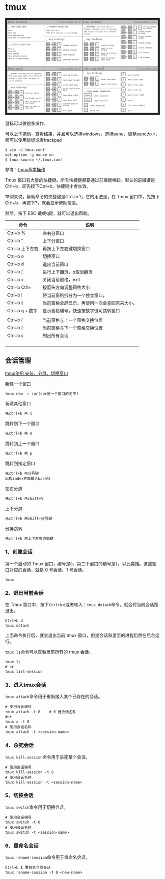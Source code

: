 # tmux

![img](./doc/tmux-cheatsheet.png)

鼠标可以做很多操作，

可以上下拖动，查看结果，并且可以选择windows，选择pane，调整pane大小，都可以使用鼠标或者trackpad

```shell
$ vim ~/.tmux.conf
set-option -g mouse on
$ tmux source ~/.tmux.conf
```



参考：[tmux基本操作](https://blog.csdn.net/sui_152/article/details/121650341)

Tmux 窗口有大量的快捷键。所有快捷键都要通过前缀键唤起。默认的前缀键是Ctrl+b，即先按下Ctrl+b，快捷键才会生效。

举例来说，帮助命令的快捷键是Ctrl+b ?。它的用法是，在 Tmux 窗口中，先按下Ctrl+b，再按下?，就会显示帮助信息。

然后，按下 ESC 键或q键，就可以退出帮助。


| 命令                    | 说明                                         |
| ----------------------- | -------------------------------------------- |
| Ctrl+b  %               | 左右分窗口                                   |
| Ctrl+b  “               | 上下分窗口                                   |
| Ctrl+b 上下左右         | 再按上下左右键切换窗口                       |
| Ctrl+b o                | 切换窗口                                     |
| Ctrl+b  d               | 退出当前窗口                                 |
| Ctrl+b [                | 进行上下翻页，q取消翻页                      |
| Ctrl+b x                | 关闭当前窗格，exit                           |
| Ctrl+b Ctrl+<arrow key> | 按箭头方向调整窗格大小                       |
| Ctrl+b !                | 将当前窗格拆分为一个独立窗口。               |
| Ctrl+b z                | 当前窗格全屏显示，再使用一次会变回原来大小。 |
| Ctrl+b q + 数字         | 显示窗格编号，快速按数字键可跳转窗口         |
|                         |                                              |
| Ctrl+b {                | 当前窗格与上一个窗格交换位置                 |
| Ctrl+b }                | 当前窗格与下一个窗格交换位置                 |
| Ctrl+b s                | 列出所有会话                                 |
|                         |                                              |
|                         |                                              |
|                         |                                              |
|                         |                                              |



## 会话管理

[tmux使用 安装、分屏、切换窗口](https://www.csdn.net/tags/MtjaMg4sNTAyMTItYmxvZwO0O0OO0O0O.html)

新建一个窗口

```bash
tmux new -s cpr(cpr是一个窗口的名字)
```

新建其他窗口

```bash
先ctrl+b 再 c
```

跳转到下一个窗口

```bash
先ctrl+b 再 n
```

跳转到上一个窗口

```bash
先ctrl+b 再 p
```

跳转到指定窗口

```bash
先ctrl+b 再分号键
出现index界面输入bash号
```

左右分屏

```bash
先ctrl+b 再shift+%
```

上下分屏

```bash
先ctrl+b 再shift+分号键
```

分屏跳转

```bash
先ctrl+b 再上下左右方向键
```





### 1、创建会话

第一个启动的 Tmux 窗口，编号是`0`，第二个窗口的编号是`1`，以此类推。这些窗口对应的会话，就是 0 号会话、1 号会话。

```shell
tmux
```

### 2、退出当前会话

在 Tmux 窗口中，按下`Ctrl+b` `d`或者输入：`tmux detach`命令，就会将当前会话窗退出。

```shell
Ctrl+b d
tmux detach
```

上面命令执行后，就会退出当前 tmux 窗口，但是会话和里面的进程仍然在后台运行。

`tmux ls`命令可以查看当前所有的 tmux 会话。

```shell
tmux ls
# or
tmux list-session
```

### 3、进入tmux会话

`tmux attach`命令用于重新接入某个已存在的会话。

```shell
# 使用会话编号
tmux attach -t 0    # 0 是会话名称
#or
tmux a -t 0
# 使用会话名称
tmux attach -t <session-name>
```

### 4、杀死会话

`tmux kill-session`命令用于杀死某个会话。

```shell
# 使用会话编号
tmux kill-session -t 0
# 使用会话名称
tmux kill-session -t <session-name>
```

### 5、切换会话

`tmux switch`命令用于切换会话。

```shell
# 使用会话编号
tmux switch -t 0
# 使用会话名称
tmux switch -t <session-name>
```

### 6、重命名会话

`tmux rename-session`命令用于重命名会话。

```shell
Ctrl+b $ 重命名当前会话 
tmux rename-session -t 0 <new-name>
```

